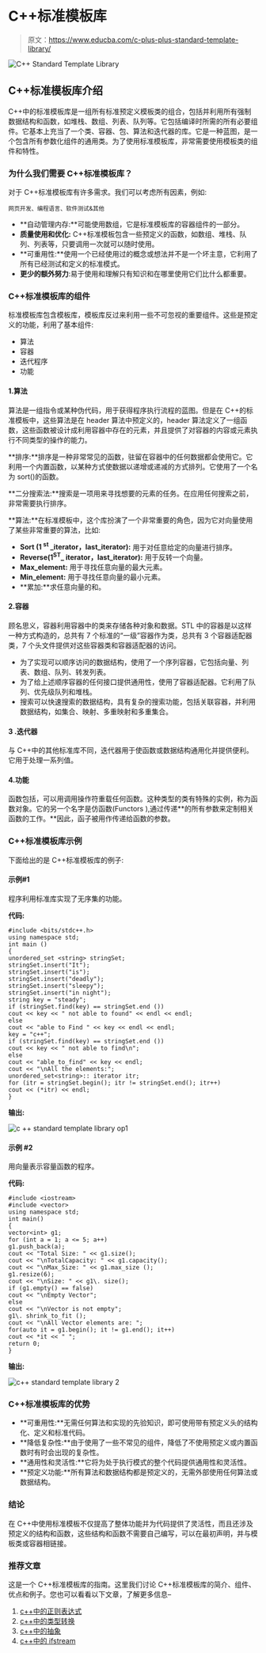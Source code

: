 # C++标准模板库

> 原文：<https://www.educba.com/c-plus-plus-standard-template-library/>

![C++ Standard Template Library](img/01da8a831b7cf9b7fe57bb5f0db260ac.png)



## C++标准模板库介绍

C++中的标准模板库是一组所有标准预定义模板类的组合，包括并利用所有强制数据结构和函数，如堆栈、数组、列表、队列等。它包括编译时所需的所有必要组件。它基本上充当了一个类、容器、包、算法和迭代器的库。它是一种蓝图，是一个包含所有参数化组件的通用类。为了使用标准模板库，非常需要使用模板类的组件和特性。

### 为什么我们需要 C++标准模板库？

对于 C++标准模板库有许多需求。我们可以考虑所有因素，例如:

<small>网页开发、编程语言、软件测试&其他</small>

*   **自动管理内存:**可能使用数组，它是标准模板库的容器组件的一部分。
*   **质量使用和优化:** C++标准模板包含一些预定义的函数，如数组、堆栈、队列、列表等，只要调用一次就可以随时使用。
*   **可重用性:**使用一个已经使用过的概念或想法并不是一个坏主意，它利用了所有已经测试和定义的标准模式。
*   **更少的额外努力**:易于使用和理解只有知识和在哪里使用它们比什么都重要。

### C++标准模板库的组件

标准模板库包含模板库，模板库反过来利用一些不可忽视的重要组件。这些是预定义的功能，利用了基本组件:

*   算法
*   容器
*   迭代程序
*   功能

#### 1.算法

算法是一组指令或某种伪代码，用于获得程序执行流程的蓝图。但是在 C++的标准模板中，这些算法是在 header 算法中预定义的，header 算法定义了一组函数，这些函数被设计成利用容器中存在的元素，并且提供了对容器的内容或元素执行不同类型的操作的能力。

**排序:**排序是一种非常常见的函数，驻留在容器中的任何数据都会使用它。它利用一个内置函数，以某种方式使数据以递增或递减的方式排列。它使用了一个名为 sort()的函数。

**二分搜索法:**搜索是一项用来寻找想要的元素的任务。在应用任何搜索之前，非常需要执行排序。

**算法:**在标准模板中，这个库扮演了一个非常重要的角色，因为它对向量使用了某些非常重要的算法，比如:

*   **Sort (1 <sup>st</sup> _iterator，last_iterator):** 用于对任意给定的向量进行排序。
*   **Reverse(1<sup>ST</sup>_ iterator，last_iterator):** 用于反转一个向量。
*   **Max_element:** 用于寻找任意向量的最大元素。
*   **Min_element:** 用于寻找任意向量的最小元素。
*   **累加:**求任意向量的和。

#### 2.容器

顾名思义，容器利用容器中的类来存储各种对象和数据。STL 中的容器是以这样一种方式构造的，总共有 7 个标准的“一级”容器作为类，总共有 3 个容器适配器类，7 个头文件提供对这些容器类和容器适配器的访问。

*   为了实现可以顺序访问的数据结构，使用了一个序列容器，它包括向量、列表、数组、队列、转发列表。
*   为了给上述顺序容器的任何接口提供通用性，使用了容器适配器。它利用了队列、优先级队列和堆栈。
*   搜索可以快速搜索的数据结构，具有复杂的搜索功能，包括关联容器，并利用数据结构，如集合、映射、多重映射和多重集合。

#### 3 .迭代器

与 C++中的其他标准库不同，迭代器用于使函数或数据结构通用化并提供便利。它用于处理一系列值。

#### 4.功能

函数包括，可以用调用操作符重载任何函数。这种类型的类有特殊的实例，称为函数对象。它的另一个名字是仿函数(Functors ),通过传递**的所有参数来定制相关函数的工作。**因此，函子被用作传递给函数的参数。

### C++标准模板库示例

下面给出的是 C++标准模板库的例子:

#### 示例#1

程序利用标准库实现了无序集的功能。

**代码:**

```
#include <bits/stdc++.h>
using namespace std;
int main ()
{
unordered_set <string> stringSet;
stringSet.insert("It");
stringSet.insert("is");
stringSet.insert("deadly");
stringSet.insert("sleepy");
stringSet.insert("in night");
string key = "steady";
if (stringSet.find(key) == stringSet.end ())
cout << key << " not able to found" << endl << endl;
else
cout << "able to Find " << key << endl << endl;
key = "c++";
if (stringSet.find(key) == stringSet.end ())
cout << key << " not able to find\n";
else
cout << "able_to_find" << key << endl;
cout << "\nAll the elements:";
unordered_set<string>:: iterator itr;
for (itr = stringSet.begin(); itr != stringSet.end(); itr++)
cout << (*itr) << endl;
}
```

**输出:**

![c ++ standard template library op1](img/ae0c1287b6287e255593a95728740322.png)



#### 示例 **#2**

用向量表示容量函数的程序。

**代码:**

```
#include <iostream>
#include <vector>
using namespace std;
int main()
{
vector<int> g1;
for (int a = 1; a <= 5; a++)
g1.push_back(a);
cout << "Total Size: " << g1.size();
cout << "\nTotalCapacity: " << g1.capacity();
cout << "\nMax_Size: " << g1.max_size ();
g1.resize(6);
cout << "\nSize: " << g1\. size();
if (g1.empty() == false)
cout << "\nEmpty Vector";
else
cout << "\nVector is not empty";
g1\. shrink_to_fit ();
cout << "\nAll Vector elements are: ";
for(auto it = g1.begin(); it != g1.end(); it++)
cout << *it << " ";
return 0;
}
```

**输出:**

![c++ standard template library 2](img/1ce3f65fd7911d3249acb1dd845ada87.png)



### C++标准模板库的优势

*   **可重用性:**无需任何算法和实现的先验知识，即可使用带有预定义头的结构化、定义和标准代码。
*   **降低复杂性:**由于使用了一些不常见的组件，降低了不使用预定义或内置函数时有时会出现的复杂性。
*   **通用性和灵活性:**它将为处于执行模式的整个代码提供通用性和灵活性。
*   **预定义功能:**所有算法和数据结构都是预定义的，无需外部使用任何算法或数据结构。

### 结论

在 C++中使用标准模板不仅提高了整体功能并为代码提供了灵活性，而且还涉及预定义的结构和函数，这些结构和函数不需要自己编写，可以在最初声明，并与模板类或容器相链接。

### 推荐文章

这是一个 C++标准模板库的指南。这里我们讨论 C++标准模板库的简介、组件、优点和例子。您也可以看看以下文章，了解更多信息–

1.  [c++中的正则表达式](https://www.educba.com/regular-expressions-in-c-plus-plus/)
2.  [c++中的类型转换](https://www.educba.com/type-casting-in-c-plus-plus/)
3.  [c++中的抽象](https://www.educba.com/abstraction-in-c-plus-plus/)
4.  [c++中的 ifstream](https://www.educba.com/ifstream-in-c-plus-plus/)





